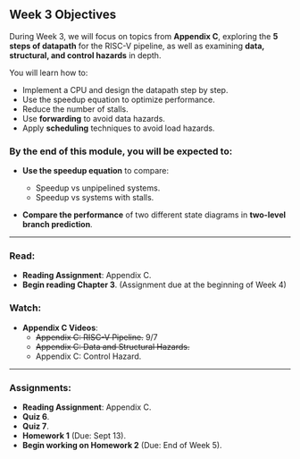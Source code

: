 ## Week 3 Objectives

During Week 3, we will focus on topics from **Appendix C**, exploring the **5 steps of datapath** for the RISC-V pipeline, as well as examining **data, structural, and control hazards** in depth.

You will learn how to:
- Implement a CPU and design the datapath step by step.
- Use the speedup equation to optimize performance.
- Reduce the number of stalls.
- Use **forwarding** to avoid data hazards.
- Apply **scheduling** techniques to avoid load hazards.

### By the end of this module, you will be expected to:
- **Use the speedup equation** to compare:
  - Speedup vs unpipelined systems.
  - Speedup vs systems with stalls.
  
- **Compare the performance** of two different state diagrams in **two-level branch prediction**.

---

### Read:
- **Reading Assignment**: Appendix C.
- **Begin reading Chapter 3**. (Assignment due at the beginning of Week 4)

### Watch:
- **Appendix C Videos**:
  - ~~Appendix C: RISC-V Pipeline.~~ 9/7
  - ~~Appendix C: Data and Structural Hazards.~~
  - Appendix C: Control Hazard.

---

### Assignments:
- **Reading Assignment**: Appendix C.
- **Quiz 6**.
- **Quiz 7**.
- **Homework 1** (Due: Sept 13).
- **Begin working on Homework 2** (Due: End of Week 5).

